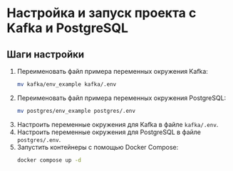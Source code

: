 # Настройка и запуск проекта с Kafka и PostgreSQL

## Шаги настройки

1. Переименовать файл примера переменных окружения Kafka:
   ```sh
   mv kafka/env_example kafka/.env
   ```
2. Переименовать файл примера переменных окружения PostgreSQL:
   ```sh
   mv postgres/env_example postgres/.env
   ```
3. Настроить переменные окружения для Kafka в файле `kafka/.env`.
4. Настроить переменные окружения для PostgreSQL в файле `postgres/.env`.
5. Запустить контейнеры с помощью Docker Compose:
   ```sh
   docker compose up -d